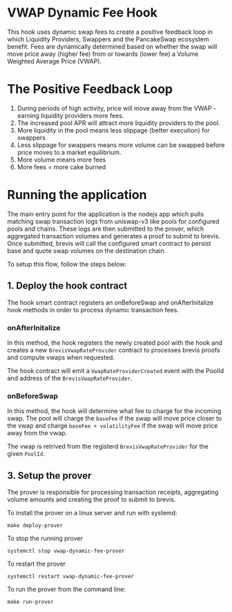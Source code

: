 # VWAP Dynamic Fee Hook

This hook uses dynamic swap fees to create a positive feedback loop in which Liquidity Providers, Swappers and the PancakeSwap ecosystem benefit. Fees are dynamically determined based on whether the swap will move price away (higher fee) from or towards (lower fee) a Volume Weighted Average Price (VWAP).  

# The Positive Feedback Loop
1. During periods of high activity, price will move away from the VWAP - earning liquidity providers more fees. 
2. The increased pool APR will attract more liquidity providers to the pool. 
3. More liquidity in the pool means less slippage (better execution) for swappers
4. Less slippage for swappers means more volume can be swapped before price moves to a market equilibrium.
5. More volume means more fees
6. More fees = more cake burned

# Running the application

The main entry point for the application is the nodejs app which pulls matching swap transaction logs from uniswap-v3 like pools for configured pools and chains. These logs are then submitted to the prover, which aggregated transaction volumes and generates a proof to submit to brevis. Once submitted, brevis will call the configured smart contract to persist base and quote swap volumes on the destination chain. 

To setup this flow, follow the steps below:

## 1. Deploy the hook contract

The hook smart contract registers an onBeforeSwap and onAfterInitalize hook methods in order to process dynamic transaction fees.

### onAfterInitalize
In this method, the hook registers the newly created pool with the hook and creates a new `BrevisVwapRateProvider` contract to processes brevis proofs and compute vwaps when requested.

The hook contract will emit a `VwapRateProviderCreated` event with the PoolId and address of the `BrevisVwapRateProvider`.

### onBeforeSwap
In this method, the hook will determine what fee to charge for the incoming swap. The pool will charge the `baseFee` if the swap will move price closer to the vwap and charge `baseFee + volatilityFee` if the swap will move price away from the vwap.

The vwap is retrived from the registerd `BrevisVwapRateProvider` for the given `PoolId`.


## 3. Setup the prover
The prover is responsible for processing transaction receipts, aggregating volume amounts and creating the proof to submit to brevis.

To install the prover on a linux server and run with systemd:

```shell
make deploy-prover
```

To stop the running prover

```shell
systemctl stop vwap-dynamic-fee-prover
```

To restart the prover

```shell
systemctl restart vwap-dynamic-fee-prover
```

To run the prover from the command line:

```shell
make run-prover
```



